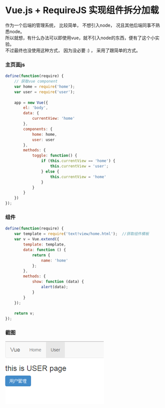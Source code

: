# Vue.js + RequireJS 实现组件拆分加载

作为一个后端的管理系统， 比较简单， 不想引入node， 况且其他后端同事不熟悉node。   
所以就想，有什么办法可以即使用vue，就不引入node的东西，便有了这个小实验。  
不过最终也没使用这种方式， 因为没必要 :)  ， 采用了跟简单的方式。



### 主页面js

```javascript
define(function(require) {
    // 获取vue component
    var home = require('home');
    var user = require('user');

    app = new Vue({
        el: 'body',
        data: {
            currentView: 'home'
        },
        components: {
            home: home,
            user: user
        },
        methods: {
            toggle: function() {
                if (this.currentView == 'home') {
                    this.currentView = 'user';
                } else {
                    this.currentView = 'home'
                }
            }
        }
    })
});
```



### 组件

```javascript
define(function(require) {
    var template = require('text!view/home.html');  //获取组件模板
    var v = Vue.extend({
        template: template, 
        data: function () {
            return {
                name: 'home'
            };
        },
        methods: {
            show: function (data) {
                alert(data);
            }
        }
    });

    return v;
});
```




### 截图
 ![screen](img/screen.png)
